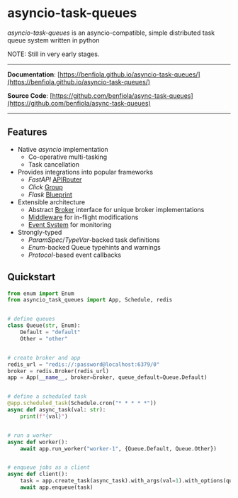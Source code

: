 # asyncio-task-queues

_asyncio-task-queues_ is an asyncio-compatible, simple distributed task queue system written in python

NOTE: Still in very early stages.

---

**Documentation**: [https://benfiola.github.io/asyncio-task-queues/](https://benfiola.github.io/asyncio-task-queues/)

**Source Code**: [https://github.com/benfiola/async-task-queues](https://github.com/benfiola/async-task-queues)

---

## Features

- Native _asyncio_ implementation
  - Co-operative multi-tasking
  - Task cancellation
- Provides integrations into popular frameworks
  - _FastAPI_ [APIRouter](./asyncio_task_queues/fastapi.py)
  - _Click_ [Group](./asyncio_task_queues/click.py)
  - _Flask_ [Blueprint](./asyncio_task_queues/flask.py)
- Extensible architecture
  - Abstract [Broker](./asyncio_task_queues/broker.py) interface for unique broker implementations
  - [Middleware](./asyncio_task_queues/middleware.py) for in-flight modifications
  - [Event System](./asyncio_task_queues/event.py) for monitoring
- Strongly-typed
  - _ParamSpec_/_TypeVar_-backed task definitions
  - _Enum_-backed Queue typehints and warnings
  - _Protocol_-based event callbacks

## Quickstart

```python
from enum import Enum
from asyncio_task_queues import App, Schedule, redis


# define queues
class Queue(str, Enum):
    Default = "default"
    Other = "other"


# create broker and app
redis_url = "redis://:password@localhost:6379/0"
broker = redis.Broker(redis_url)
app = App(__name__, broker=broker, queue_default=Queue.Default)


# define a scheduled task
@app.scheduled_task(Schedule.cron("* * * * *"))
async def async_task(val: str):
    print(f"{val}")


# run a worker
async def worker():
    await app.run_worker("worker-1", {Queue.Default, Queue.Other})


# enqueue jobs as a client
async def client():
    task = app.create_task(async_task).with_args(val=1).with_options(queue=Queue.Other)
    await app.enqueue(task)
```
